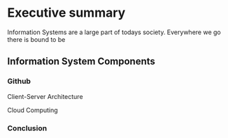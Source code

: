 # Executive summary 
Information Systems are a large part of todays society. Everywhere we go there is bound to be 
## Information System Components
### Github
Client-Server Architecture

Cloud Computing
### Conclusion
